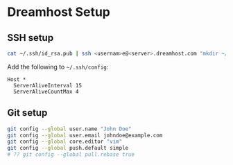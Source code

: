 Dreamhost Setup
===============

## SSH setup
```bash
cat ~/.ssh/id_rsa.pub | ssh <usernam>e@<server>.dreamhost.com "mkdir ~/.ssh; cat >> ~/.ssh/authorized_keys"
```

Add the following to `~/.ssh/config`:

```
Host *
  ServerAliveInterval 15
  ServerAliveCountMax 4
```

## Git setup

```bash
git config --global user.name "John Doe"
git config --global user.email johndoe@example.com
git config --global core.editor "vim"
git config --global push.default simple
# ?? git config --global pull.rebase true
```
